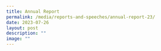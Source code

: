 ```yaml
---
title: Annual Report
permalink: /media/reports-and-speeches/annual-report-23/
date: 2023-07-26
layout: post
description: ""
image: ""
---
```

